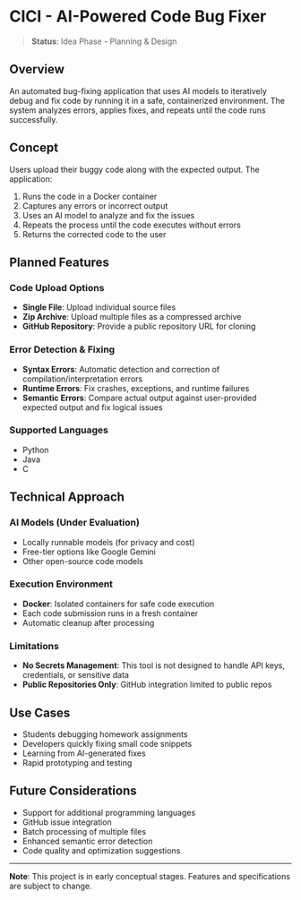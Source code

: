 # CICI - AI-Powered Code Bug Fixer

> **Status**: Idea Phase - Planning & Design

## Overview

An automated bug-fixing application that uses AI models to iteratively debug and fix code by running it in a safe, containerized environment. The system analyzes errors, applies fixes, and repeats until the code runs successfully.

## Concept

Users upload their buggy code along with the expected output. The application:
1. Runs the code in a Docker container
2. Captures any errors or incorrect output
3. Uses an AI model to analyze and fix the issues
4. Repeats the process until the code executes without errors
5. Returns the corrected code to the user

## Planned Features

### Code Upload Options
- **Single File**: Upload individual source files
- **Zip Archive**: Upload multiple files as a compressed archive
- **GitHub Repository**: Provide a public repository URL for cloning

### Error Detection & Fixing
- **Syntax Errors**: Automatic detection and correction of compilation/interpretation errors
- **Runtime Errors**: Fix crashes, exceptions, and runtime failures
- **Semantic Errors**: Compare actual output against user-provided expected output and fix logical issues

### Supported Languages
- Python
- Java
- C

## Technical Approach

### AI Models (Under Evaluation)
- Locally runnable models (for privacy and cost)
- Free-tier options like Google Gemini
- Other open-source code models

### Execution Environment
- **Docker**: Isolated containers for safe code execution
- Each code submission runs in a fresh container
- Automatic cleanup after processing

### Limitations
- **No Secrets Management**: This tool is not designed to handle API keys, credentials, or sensitive data
- **Public Repositories Only**: GitHub integration limited to public repos

## Use Cases

- Students debugging homework assignments
- Developers quickly fixing small code snippets
- Learning from AI-generated fixes
- Rapid prototyping and testing

## Future Considerations

- Support for additional programming languages
- GitHub issue integration
- Batch processing of multiple files
- Enhanced semantic error detection
- Code quality and optimization suggestions

---

**Note**: This project is in early conceptual stages. Features and specifications are subject to change.
